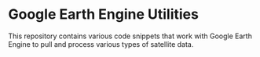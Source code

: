 # Google Earth Engine Utilities

This repository contains various code snippets that work with Google Earth Engine to pull and process various types of satellite data. 